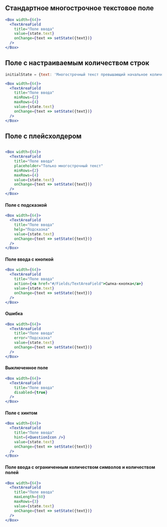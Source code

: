 ## Стандартное многострочное текстовое поле

```jsx
<Box width={64}>
  <TextAreaField
    title="Поле ввода"
    value={state.text}
    onChange={text => setState({text})}
  />
</Box>
```
## Поле с настраиваемым количеством строк

```jsx
initialState = {text: 'Многострочный текст превышающий начальное количество строк'};

<Box width={64}>
  <TextAreaField
    title="Поле ввода"
    minRows={2}
    maxRows={4}
    value={state.text}
    onChange={text => setState({text})}
  />
</Box>
```

## Поле с плейсхолдером

```jsx

<Box width={64}>
  <TextAreaField
    title="Поле ввода"
    placeholder="Только многострочный текст"
    minRows={2}
    maxRows={4}
    value={state.text}
    onChange={text => setState({text})}
  />
</Box>
```

#### Поле с подсказкой

```jsx
<Box width={64}>
  <TextAreaField
    title="Поле ввода"
    help="Подсказка"
    value={state.text}
    onChange={text => setState({text})}
  />
</Box>
```

#### Поле ввода с кнопкой

```jsx
<Box width={64}>
  <TextAreaField
    title="Поле ввода"
    action={<a href="#/Fields/TextAreaField">Сылка-кнопка</a>}
    value={state.text}
    onChange={text => setState({text})}
  />
</Box>
```

#### Ошибка

```jsx
<Box width={64}>
  <TextAreaField
    title="Поле ввода"
    error="Подсказка"
    value={state.text}
    onChange={text => setState({text})}
  />
</Box>
```

#### Выключенное поле

```jsx
<Box width={64}>
  <TextAreaField
    title="Поле ввода"
    disabled={true}
  />
</Box>
```

#### Поле с хинтом

```jsx
<Box width={64}>
  <TextAreaField
    title="Поле ввода"
    hint={<QuestionIcon />}
    value={state.text}
    onChange={text => setState({text})}
  />
</Box>
```

#### Поле ввода с ограниченным количеством символов и количеством полей

```jsx
<Box width={64}>
  <TextAreaField
    title="Поле ввода"
    maxLength={60}
    maxRows={3}
    value={state.text}
    onChange={text => setState({text})}
  />
</Box>
```
